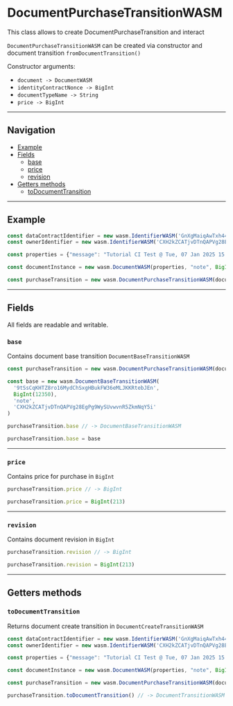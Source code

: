# DocumentPurchaseTransitionWASM

This class allows to create DocumentPurchaseTransition and interact

`DocumentPurchaseTransitionWASM` can be created via constructor and document transition `fromDocumentTransition()`

Constructor arguments:

- `document -> DocumentWASM`
- `identityContractNonce -> BigInt`
- `documentTypeName -> String`
- `price -> BigInt`

___

## Navigation

- [Example](#example)
- [Fields](#fields)
    - [base](#base)
    - [price](#price)
    - [revision](#revision)
- [Getters methods](#getters-methods)
    - [toDocumentTransition](#todocumenttransition)

___

## Example

```js
const dataContractIdentifier = new wasm.IdentifierWASM('GnXgMaiqAwTxh44ccQe8AoCgFvcseHK5CncH3sUorW4X')
const ownerIdentifier = new wasm.IdentifierWASM('CXH2kZCATjvDTnQAPVg28EgPg9WySUvwvnR5ZkmNqY5i')

const properties = {"message": "Tutorial CI Test @ Tue, 07 Jan 2025 15:27:50 GMT"}

const documentInstance = new wasm.DocumentWASM(properties, "note", BigInt(1), dataContractIdentifier, ownerIdentifier)

const purchaseTransition = new wasm.DocumentPurchaseTransitionWASM(documentInstance, BigInt(1), 'preorder', BigInt(100))
```

___

## Fields

All fields are readable and writable.

### `base`

Contains document base transition `DocumentBaseTransitionWASM`

```js
const purchaseTransition = new wasm.DocumentPurchaseTransitionWASM(documentInstance, BigInt(1), 'preorder', BigInt(100))

const base = new wasm.DocumentBaseTransitionWASM(
  '9tSsCqKHTZ8ro16MydChSxgHBukFW36eMLJKKRtebJEn',
  BigInt(12350),
  'note',
  'CXH2kZCATjvDTnQAPVg28EgPg9WySUvwvnR5ZkmNqY5i'
)

purchaseTransition.base // -> DocumentBaseTransitionWASM

purchaseTransition.base = base 
```

___

### `price`

Contains price for purchase in `BigInt`

```js
purchaseTransition.price // -> BigInt

purchaseTransition.price = BigInt(213)
```

___

### `revision`

Contains document revision in `BigInt`

```js
purchaseTransition.revision // -> BigInt

purchaseTransition.revision = BigInt(213)
```

___

## Getters methods

### `toDocumentTransition`

Returns document create transition in `DocumentCreateTransitionWASM`

```js
const dataContractIdentifier = new wasm.IdentifierWASM('GnXgMaiqAwTxh44ccQe8AoCgFvcseHK5CncH3sUorW4X')
const ownerIdentifier = new wasm.IdentifierWASM('CXH2kZCATjvDTnQAPVg28EgPg9WySUvwvnR5ZkmNqY5i')

const properties = {"message": "Tutorial CI Test @ Tue, 07 Jan 2025 15:27:50 GMT"}

const documentInstance = new wasm.DocumentWASM(properties, "note", BigInt(1), dataContractIdentifier, ownerIdentifier)

const purchaseTransition = new wasm.DocumentPurchaseTransitionWASM(documentInstance, BigInt(1), 'preorder', BigInt(100))

purchaseTransition.toDocumentTransition() // -> DocumentTransitionWASM
```
